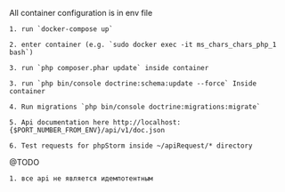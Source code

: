 All container configuration is in env file

    1. run `docker-compose up`
    
    2. enter container (e.g. `sudo docker exec -it ms_chars_chars_php_1 bash`)
    
    3. run `php composer.phar update` inside container
    
    3. run `php bin/console doctrine:schema:update --force` Inside container 
    
    4. Run migrations `php bin/console doctrine:migrations:migrate`
    
    5. Api documentation here http://localhost:{$PORT_NUMBER_FROM_ENV}/api/v1/doc.json
    
    6. Test requests for phpStorm inside ~/apiRequest/* directory
    
    
@TODO
    
    1. все api не является идемпотентным    
